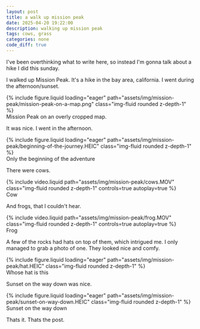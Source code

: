 ```yaml
---
layout: post
title: a walk up mission peak
date: 2025-04-20 19:22:00
description: walking up mission peak
tags: cows, grass
categories: none
code_diff: true
---
```


I've been overthinking what to write here, so instead I'm gonna talk about a hike I did this sunday.

I walked up Mission Peak. It's a hike in the bay area, california. I went during the afternoon/sunset.

<div class="row mt-3">
    {% include figure.liquid loading="eager" path="assets/img/mission-peak/mission-peak-on-a-map.png" class="img-fluid rounded z-depth-1" %}
</div>
<div class="caption">
    Mission Peak on an overly cropped map.
</div>

It was nice. I went in the afternoon.

<div class="row mt-3">
    {% include figure.liquid loading="eager" path="assets/img/mission-peak/beginning-of-the-journey.HEIC" class="img-fluid rounded z-depth-1" %}
</div>
<div class="caption">
    Only the beginning of the adventure
</div>

There were cows.

<div class="row mt-3">
    <div class="col-sm mt-3 mt-md-0">
        {% include video.liquid path="assets/img/mission-peak/cows.MOV" class="img-fluid rounded z-depth-1" controls=true autoplay=true %}
    </div>
</div>
<div class="caption">
    Cow
</div>

And frogs, that I couldn't hear.

<div class="row mt-3">
    <div class="col-sm mt-3 mt-md-0">
        {% include video.liquid path="assets/img/mission-peak/frog.MOV" class="img-fluid rounded z-depth-1" controls=true autoplay=true %}
    </div>
</div>
<div class="caption">
    Frog
</div>

A few of the rocks had hats on top of them, which intrigued me. I only managed to grab a photo of one. They looked nice and comfy.

<div class="row mt-3">
    <div class="col-sm mt-3 mt-md-0">
        {% include figure.liquid loading="eager" path="assets/img/mission-peak/hat.HEIC" class="img-fluid rounded z-depth-1" %}
    </div>
</div>
<div class="caption">
    Whose hat is this
</div>

Sunset on the way down was nice.

<div class="row mt-3">
    <div class="col-sm mt-3 mt-md-0">
        {% include figure.liquid loading="eager" path="assets/img/mission-peak/sunset-on-way-down.HEIC" class="img-fluid rounded z-depth-1" %}
    </div>
</div>
<div class="caption">
    Sunset on the way down
</div>

Thats it. Thats the post.
